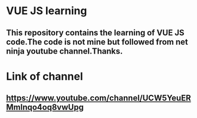 # VUE JS learning

## This repository contains the learning of VUE JS code.The code is not mine but followed from net ninja youtube channel.Thanks.

# Link of channel
## https://www.youtube.com/channel/UCW5YeuERMmlnqo4oq8vwUpg